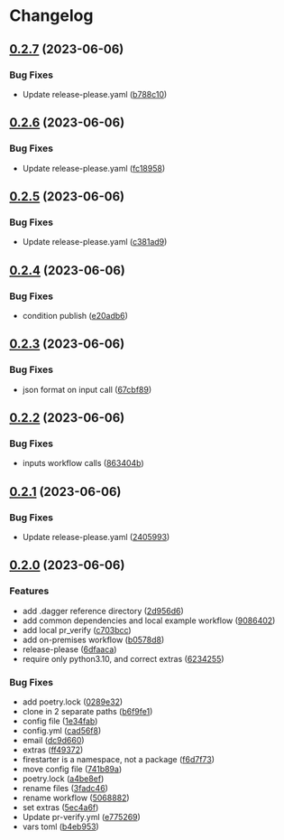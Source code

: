# Changelog

## [0.2.7](https://github.com/prefapp/test-repo-rundagger/compare/test-repo-rundagger-v0.2.6...test-repo-rundagger-v0.2.7) (2023-06-06)


### Bug Fixes

* Update release-please.yaml ([b788c10](https://github.com/prefapp/test-repo-rundagger/commit/b788c10433850088fe8d421316feb4ad9aa7cd44))

## [0.2.6](https://github.com/prefapp/test-repo-rundagger/compare/test-repo-rundagger-v0.2.5...test-repo-rundagger-v0.2.6) (2023-06-06)


### Bug Fixes

* Update release-please.yaml ([fc18958](https://github.com/prefapp/test-repo-rundagger/commit/fc189582b7104080495d5556020fdb7ebf2553fc))

## [0.2.5](https://github.com/prefapp/test-repo-rundagger/compare/test-repo-rundagger-v0.2.4...test-repo-rundagger-v0.2.5) (2023-06-06)


### Bug Fixes

* Update release-please.yaml ([c381ad9](https://github.com/prefapp/test-repo-rundagger/commit/c381ad96febf695137b4fb0d7acf3f0a1eda5c23))

## [0.2.4](https://github.com/prefapp/test-repo-rundagger/compare/test-repo-rundagger-v0.2.3...test-repo-rundagger-v0.2.4) (2023-06-06)


### Bug Fixes

* condition publish ([e20adb6](https://github.com/prefapp/test-repo-rundagger/commit/e20adb67c7ed5e36cbd61c2f607fc27e6d8741e9))

## [0.2.3](https://github.com/prefapp/test-repo-rundagger/compare/test-repo-rundagger-v0.2.2...test-repo-rundagger-v0.2.3) (2023-06-06)


### Bug Fixes

* json format on input call ([67cbf89](https://github.com/prefapp/test-repo-rundagger/commit/67cbf898c5ad7264705b54b12608063ce08f51be))

## [0.2.2](https://github.com/prefapp/test-repo-rundagger/compare/test-repo-rundagger-v0.2.1...test-repo-rundagger-v0.2.2) (2023-06-06)


### Bug Fixes

* inputs workflow calls ([863404b](https://github.com/prefapp/test-repo-rundagger/commit/863404b5b86d033d57bde93c1f0968810b730df6))

## [0.2.1](https://github.com/prefapp/test-repo-rundagger/compare/test-repo-rundagger-v0.2.0...test-repo-rundagger-v0.2.1) (2023-06-06)


### Bug Fixes

* Update release-please.yaml ([2405993](https://github.com/prefapp/test-repo-rundagger/commit/240599349cb96a72ba1cfac81ce4369cdd07d87a))

## [0.2.0](https://github.com/prefapp/test-repo-rundagger/compare/test-repo-rundagger-v0.1.0...test-repo-rundagger-v0.2.0) (2023-06-06)


### Features

* add .dagger reference directory ([2d956d6](https://github.com/prefapp/test-repo-rundagger/commit/2d956d6c4a6fa8bea33e9ce2bc6c044bb3960f14))
* add common dependencies and local example workflow ([9086402](https://github.com/prefapp/test-repo-rundagger/commit/9086402b7019b8d9c6ef598528a40a3c66fbf722))
* add local pr_verify ([c703bcc](https://github.com/prefapp/test-repo-rundagger/commit/c703bcc361f03e0ed8ec14ca01be35e443aa5c78))
* add on-premises workflow ([b0578d8](https://github.com/prefapp/test-repo-rundagger/commit/b0578d8f208e133f76774e4cbb28cbfa28c28e11))
* release-please ([6dfaaca](https://github.com/prefapp/test-repo-rundagger/commit/6dfaacae24dcdc727d786c4d783f2fc76e1a48f3))
* require only python3.10, and correct extras ([6234255](https://github.com/prefapp/test-repo-rundagger/commit/6234255fa43af36c8c2f709b803fb49bd3266218))


### Bug Fixes

* add poetry.lock ([0289e32](https://github.com/prefapp/test-repo-rundagger/commit/0289e323168b4ae1d0f4282bbafe18f25d398f8c))
* clone in 2 separate paths ([b6f9fe1](https://github.com/prefapp/test-repo-rundagger/commit/b6f9fe1861235c4bc2386975d68120f843c4f4cf))
* config file ([1e34fab](https://github.com/prefapp/test-repo-rundagger/commit/1e34fab36e1d102a045ca20643bd10f6e389b395))
* config.yml ([cad56f8](https://github.com/prefapp/test-repo-rundagger/commit/cad56f8c8c9a89a7df7c740445fa5e3e994b022d))
* email ([dc9d660](https://github.com/prefapp/test-repo-rundagger/commit/dc9d660b577267804fa05802e8e4441db1a14750))
* extras ([ff49372](https://github.com/prefapp/test-repo-rundagger/commit/ff49372f2509ebbaa873d42c7fbae6f52edf72dd))
* firestarter is a namespace, not a package ([f6d7f73](https://github.com/prefapp/test-repo-rundagger/commit/f6d7f732e7721e18018ef6fcd1b2f3771b68929b))
* move config file ([741b89a](https://github.com/prefapp/test-repo-rundagger/commit/741b89a35d64e1d0f8e74c27eef0c2c5d8340cc6))
* poetry.lock ([a4be8ef](https://github.com/prefapp/test-repo-rundagger/commit/a4be8ef7396173c719ebee041f9a384f4874edf4))
* rename files ([3fadc46](https://github.com/prefapp/test-repo-rundagger/commit/3fadc4609484fd2af39d55ab51233a5400f8f1c7))
* rename workflow ([5068882](https://github.com/prefapp/test-repo-rundagger/commit/5068882b064024c8dc2b4f4dfc73f4fc7e4cb4ca))
* set extras ([5ec4a6f](https://github.com/prefapp/test-repo-rundagger/commit/5ec4a6fa45d136a008c1194f07f61c5ff0234ffc))
* Update pr-verify.yml ([e775269](https://github.com/prefapp/test-repo-rundagger/commit/e775269b1cec5b6f03350e7696463e6b8e3a7577))
* vars toml ([b4eb953](https://github.com/prefapp/test-repo-rundagger/commit/b4eb95314ce2324c9a1686e98db1095a613250a5))
